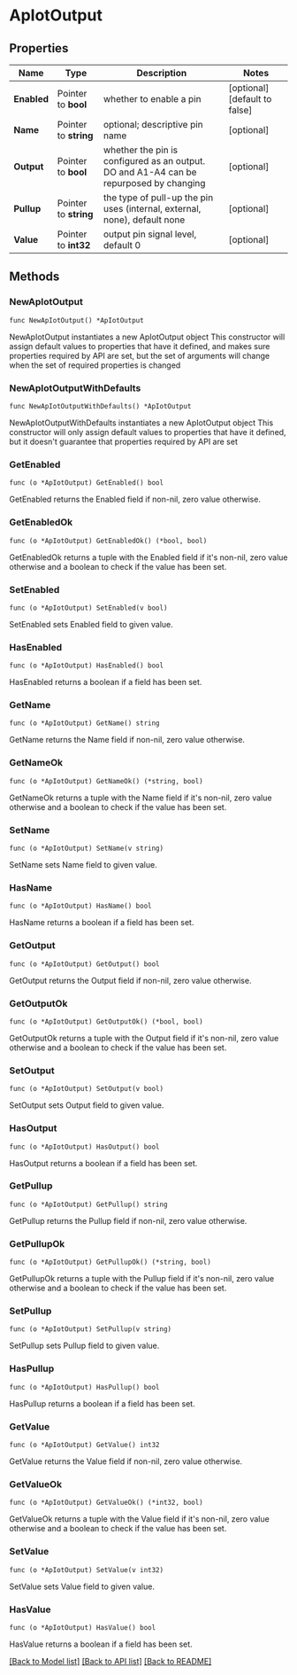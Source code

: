 # ApIotOutput

## Properties

Name | Type | Description | Notes
------------ | ------------- | ------------- | -------------
**Enabled** | Pointer to **bool** | whether to enable a pin | [optional] [default to false]
**Name** | Pointer to **string** | optional; descriptive pin name | [optional] 
**Output** | Pointer to **bool** | whether the pin is configured as an output. DO and A1-A4 can be repurposed by changing | [optional] 
**Pullup** | Pointer to **string** | the type of pull-up the pin uses (internal, external, none), default none | [optional] 
**Value** | Pointer to **int32** | output pin signal level, default 0 | [optional] 

## Methods

### NewApIotOutput

`func NewApIotOutput() *ApIotOutput`

NewApIotOutput instantiates a new ApIotOutput object
This constructor will assign default values to properties that have it defined,
and makes sure properties required by API are set, but the set of arguments
will change when the set of required properties is changed

### NewApIotOutputWithDefaults

`func NewApIotOutputWithDefaults() *ApIotOutput`

NewApIotOutputWithDefaults instantiates a new ApIotOutput object
This constructor will only assign default values to properties that have it defined,
but it doesn't guarantee that properties required by API are set

### GetEnabled

`func (o *ApIotOutput) GetEnabled() bool`

GetEnabled returns the Enabled field if non-nil, zero value otherwise.

### GetEnabledOk

`func (o *ApIotOutput) GetEnabledOk() (*bool, bool)`

GetEnabledOk returns a tuple with the Enabled field if it's non-nil, zero value otherwise
and a boolean to check if the value has been set.

### SetEnabled

`func (o *ApIotOutput) SetEnabled(v bool)`

SetEnabled sets Enabled field to given value.

### HasEnabled

`func (o *ApIotOutput) HasEnabled() bool`

HasEnabled returns a boolean if a field has been set.

### GetName

`func (o *ApIotOutput) GetName() string`

GetName returns the Name field if non-nil, zero value otherwise.

### GetNameOk

`func (o *ApIotOutput) GetNameOk() (*string, bool)`

GetNameOk returns a tuple with the Name field if it's non-nil, zero value otherwise
and a boolean to check if the value has been set.

### SetName

`func (o *ApIotOutput) SetName(v string)`

SetName sets Name field to given value.

### HasName

`func (o *ApIotOutput) HasName() bool`

HasName returns a boolean if a field has been set.

### GetOutput

`func (o *ApIotOutput) GetOutput() bool`

GetOutput returns the Output field if non-nil, zero value otherwise.

### GetOutputOk

`func (o *ApIotOutput) GetOutputOk() (*bool, bool)`

GetOutputOk returns a tuple with the Output field if it's non-nil, zero value otherwise
and a boolean to check if the value has been set.

### SetOutput

`func (o *ApIotOutput) SetOutput(v bool)`

SetOutput sets Output field to given value.

### HasOutput

`func (o *ApIotOutput) HasOutput() bool`

HasOutput returns a boolean if a field has been set.

### GetPullup

`func (o *ApIotOutput) GetPullup() string`

GetPullup returns the Pullup field if non-nil, zero value otherwise.

### GetPullupOk

`func (o *ApIotOutput) GetPullupOk() (*string, bool)`

GetPullupOk returns a tuple with the Pullup field if it's non-nil, zero value otherwise
and a boolean to check if the value has been set.

### SetPullup

`func (o *ApIotOutput) SetPullup(v string)`

SetPullup sets Pullup field to given value.

### HasPullup

`func (o *ApIotOutput) HasPullup() bool`

HasPullup returns a boolean if a field has been set.

### GetValue

`func (o *ApIotOutput) GetValue() int32`

GetValue returns the Value field if non-nil, zero value otherwise.

### GetValueOk

`func (o *ApIotOutput) GetValueOk() (*int32, bool)`

GetValueOk returns a tuple with the Value field if it's non-nil, zero value otherwise
and a boolean to check if the value has been set.

### SetValue

`func (o *ApIotOutput) SetValue(v int32)`

SetValue sets Value field to given value.

### HasValue

`func (o *ApIotOutput) HasValue() bool`

HasValue returns a boolean if a field has been set.


[[Back to Model list]](../README.md#documentation-for-models) [[Back to API list]](../README.md#documentation-for-api-endpoints) [[Back to README]](../README.md)


